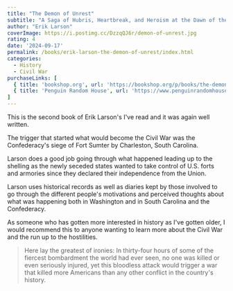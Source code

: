 ```yaml
---
title: "The Demon of Unrest"
subtitle: "A Saga of Hubris, Heartbreak, and Heroism at the Dawn of the Civil War"
author: "Erik Larson"
coverImage: https://i.postimg.cc/DzzqQJ6r/demon-of-unrest.jpg
rating: 4
date: '2024-09-17'
permalink: /books/erik-larson-the-demon-of-unrest/index.html
categories:
  - History
  - Civil War
purchaseLinks: [
  { title: 'bookshop.org', url: 'https://bookshop.org/p/books/the-demon-of-unrest-a-saga-of-hubris-heartbreak-and-heroism-at-the-dawn-of-the-civil-war-erik-larson/20335359' },
  { title: 'Penguin Random House', url: 'https://www.penguinrandomhouse.com/books/225407/the-demon-of-unrest-by-erik-larson/' }
]
---
```


This is the second book of Erik Larson's I've read and it was again well written.

The trigger that started what would become the Civil War was the Confederacy's siege of Fort Sumter by Charleston, South Carolina.

Larson does a good job going through what happened leading up to the shelling as the newly seceded states wanted to take control of U.S. forts and armories since they declared their independence from the Union.

Larson uses historical records as well as diaries kept by those involved to go through the different people's motivations and perceived thoughts about what was happening both in Washington and in South Carolina and the Confederacy.

As someone who has gotten more interested in history as I've gotten older, I would recommend this to anyone wanting to learn more about the Civil War and the run up to the hostilities.

> Here lay the greatest of ironies: In thirty-four hours of some of the fiercest bombardment the world had ever seen, no one was killed or even seriously injured, yet this bloodless attack would trigger a war that killed more Americans than any other conflict in the country's history.